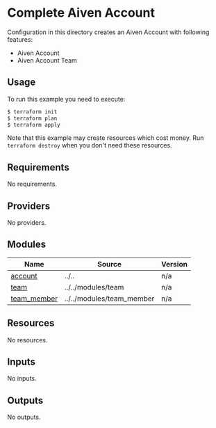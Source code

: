 # Complete Aiven Account

Configuration in this directory creates an Aiven Account with following features:

- Aiven Account
- Aiven Account Team

## Usage

To run this example you need to execute:

```bash
$ terraform init
$ terraform plan
$ terraform apply
```

Note that this example may create resources which cost money. Run `terraform destroy` when you don't need these resources.

<!-- BEGIN_TF_DOCS -->
## Requirements

No requirements.

## Providers

No providers.

## Modules

| Name | Source | Version |
|------|--------|---------|
| <a name="module_account"></a> [account](#module\_account) | ../.. | n/a |
| <a name="module_team"></a> [team](#module\_team) | ../../modules/team | n/a |
| <a name="module_team_member"></a> [team\_member](#module\_team\_member) | ../../modules/team_member | n/a |

## Resources

No resources.

## Inputs

No inputs.

## Outputs

No outputs.
<!-- END_TF_DOCS -->